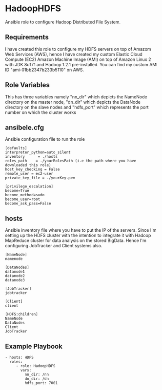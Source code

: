 HadoopHDFS
=========

Ansible role to configure Hadoop Distributed File System.

Requirements
------------

I have created this role to configure my HDFS servers on top of Amazom Web Services (AWS), hence I have created my custom Elastic Cloud Compute (EC2) Amazon Machine Image (AMI) on top of Amazon Linux 2 with JDK 8u171 and Hadoop 1.2.1 pre-installed. You can find my custom AMI ID "ami-01bb2347b233b5110" on AWS.

Role Variables
--------------

This has three variables namely "nn_dir" which depicts the NameNode directory on the master node, "dn_dir" which depicts the DataNode directory on the slave nodes and "hdfs_port" which represents the port number on which the cluster works

ansibele.cfg
------------

Ansible configuration file to run the role

    [defaults]
    interpreter_python=auto_silent
    inventory      = ./hosts
    roles_path    = ./yourRolesPath (i.e the path where you have downloaded this role)
    host_key_checking = False
    remote_user = ec2-user
    private_key_file = ./yourKey.pem
    
    [privilege_escalation]
    become=True
    become_method=sudo
    become_user=root
    become_ask_pass=False

hosts
------------

Ansible inventory file where you have to put the IP of the servers. Since I'm setting up the HDFS cluster with the intention to integrate it with Hadoop MapReduce cluster for data analysis on the stored BigData. Hence I'm configuring JobTracker and Client systems also.

    [NameNode]
    namenode
    
    [DataNodes]
    datanode1
    datanode2
    datanode3
    
    [JobTracker]
    jobtracker
    
    [Client]
    client
    
    [HDFS:children]
    NameNode
    DataNodes
    Client
    JobTracker

Example Playbook
----------------

    - hosts: HDFS
      roles:
         - role: HadoopHDFS
           vars:
             nn_dir: /nn
             dn_dir: /dn
             hdfs_port: 7001
